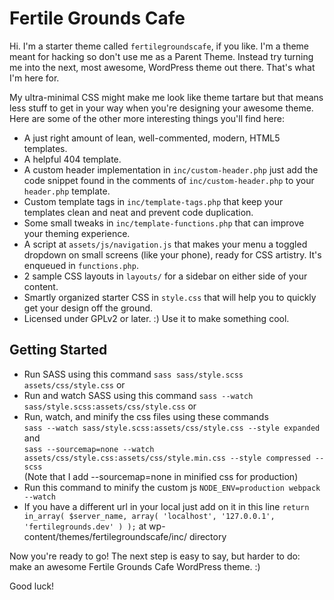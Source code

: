 Fertile Grounds Cafe
===

Hi. I'm a starter theme called `fertilegroundscafe`, if you like. I'm a theme meant for hacking so don't use me as a Parent Theme. Instead try turning me into the next, most awesome, WordPress theme out there. That's what I'm here for.

My ultra-minimal CSS might make me look like theme tartare but that means less stuff to get in your way when you're designing your awesome theme. Here are some of the other more interesting things you'll find here:

* A just right amount of lean, well-commented, modern, HTML5 templates.
* A helpful 404 template.
* A custom header implementation in `inc/custom-header.php` just add the code snippet found in the comments of `inc/custom-header.php` to your `header.php` template.
* Custom template tags in `inc/template-tags.php` that keep your templates clean and neat and prevent code duplication.
* Some small tweaks in `inc/template-functions.php` that can improve your theming experience.
* A script at `assets/js/navigation.js` that makes your menu a toggled dropdown on small screens (like your phone), ready for CSS artistry. It's enqueued in `functions.php`.
* 2 sample CSS layouts in `layouts/` for a sidebar on either side of your content.
* Smartly organized starter CSS in `style.css` that will help you to quickly get your design off the ground.
* Licensed under GPLv2 or later. :) Use it to make something cool.

Getting Started
---------------
* Run SASS using this command `sass sass/style.scss assets/css/style.css` or 
* Run and watch SASS using this command `sass --watch sass/style.scss:assets/css/style.css` or
* Run, watch, and minify the css files using these commands     
`sass --watch sass/style.scss:assets/css/style.css --style expanded`    
and     
`sass --sourcemap=none --watch assets/css/style.css:assets/css/style.min.css --style compressed --scss`     
(Note that I add --sourcemap=none in minified css for production)
* Run this command to minify the custom js
`NODE_ENV=production webpack --watch`
* If you have a different url in your local just add on it in this line
`return in_array( $server_name, array( 'localhost', '127.0.0.1', 'fertilegrounds.dev' ) );` at wp-content/themes/fertilegroundscafe/inc/ directory


Now you're ready to go! The next step is easy to say, but harder to do: make an awesome Fertile Grounds Cafe WordPress theme. :)

Good luck!
